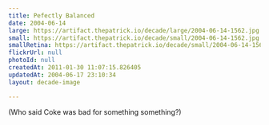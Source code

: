 ```yaml
---
title: Pefectly Balanced
date: 2004-06-14
large: https://artifact.thepatrick.io/decade/large/2004-06-14-1562.jpg
small: https://artifact.thepatrick.io/decade/small/2004-06-14-1562.jpg
smallRetina: https://artifact.thepatrick.io/decade/small/2004-06-14-1562@2x.jpg
flickrUrl: null
photoId: null
createdAt: 2011-01-30 11:07:15.826405
updatedAt: 2004-06-17 23:10:34
layout: decade-image

---
```

(Who said Coke was bad for something something?)
